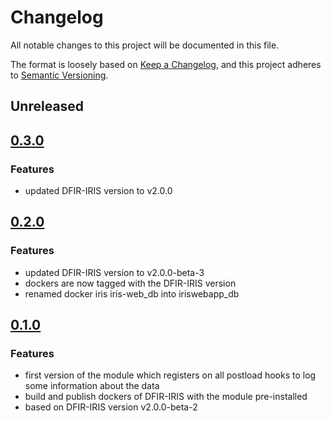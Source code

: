 # Changelog

All notable changes to this project will be documented in this file.

The format is loosely based on [Keep a Changelog](https://keepachangelog.com/en/1.1.0/),
and this project adheres to [Semantic Versioning](https://semver.org/spec/v2.0.0.html).

## Unreleased

## [0.3.0](https://github.com/airbus-cyber/iris-httpsend-module/compare/0.2.0...0.3.0)
### Features
* updated DFIR-IRIS version to v2.0.0

## [0.2.0](https://github.com/airbus-cyber/iris-httpsend-module/compare/0.1.0...0.2.0)
### Features
* updated DFIR-IRIS version to v2.0.0-beta-3
* dockers are now tagged with the DFIR-IRIS version
* renamed docker iris iris-web_db into iriswebapp_db

## [0.1.0](https://github.com/airbus-cyber/iris-httpsend-module/commits/0.1.0)
### Features
* first version of the module which registers on all postload hooks to log some information about the data
* build and publish dockers of DFIR-IRIS with the module pre-installed
* based on DFIR-IRIS version v2.0.0-beta-2

